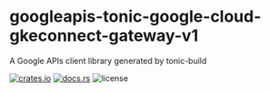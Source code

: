 # googleapis-tonic-google-cloud-gkeconnect-gateway-v1

A Google APIs client library generated by tonic-build

[![crates.io](https://img.shields.io/crates/v/googleapis-tonic-google-cloud-gkeconnect-gateway-v1)](https://crates.io/crates/googleapis-tonic-google-cloud-gkeconnect-gateway-v1)
[![docs.rs](https://img.shields.io/docsrs/googleapis-tonic-google-cloud-gkeconnect-gateway-v1)](https://docs.rs/googleapis-tonic-google-cloud-gkeconnect-gateway-v1)
![license](https://img.shields.io/crates/l/googleapis-tonic-google-cloud-gkeconnect-gateway-v1)
